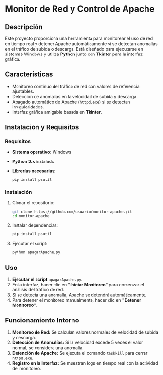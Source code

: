 # Monitor de Red y Control de Apache

## Descripción

Este proyecto proporciona una herramienta para monitorear el uso de red en tiempo real y detener Apache automáticamente si se detectan anomalías en el tráfico de subida o descarga. Está diseñado para ejecutarse en sistemas Windows y utiliza **Python** junto con **Tkinter** para la interfaz gráfica.

## Características

- Monitoreo continuo del tráfico de red con valores de referencia ajustables.
- Detección de anomalías en la velocidad de subida y descarga.
- Apagado automático de Apache (`httpd.exe`) si se detectan irregularidades.
- Interfaz gráfica amigable basada en **Tkinter**.

## Instalación y Requisitos

### Requisitos

- **Sistema operativo:** Windows
- **Python 3.x** instalado
- **Librerías necesarias:**
  
  ```bash
  pip install psutil
  ```

### Instalación

1. Clonar el repositorio:
   ```bash
   git clone https://github.com/usuario/monitor-apache.git
   cd monitor-apache
   ```
2. Instalar dependencias:
   ```bash
   pip install psutil
   ```
3. Ejecutar el script:
   ```bash
   python apagarApache.py
   ```

## Uso

1. **Ejecutar el script** `apagarApache.py`.
2. En la interfaz, hacer clic en **"Iniciar Monitoreo"** para comenzar el análisis del tráfico de red.
3. Si se detecta una anomalía, Apache se detendrá automáticamente.
4. Para detener el monitoreo manualmente, hacer clic en **"Detener Monitoreo"**.

## Funcionamiento Interno

1. **Monitoreo de Red:** Se calculan valores normales de velocidad de subida y descarga.
2. **Detección de Anomalías:** Si la velocidad excede 5 veces el valor normal, se considera una anomalía.
3. **Detención de Apache:** Se ejecuta el comando `taskkill` para cerrar `httpd.exe`.
4. **Registro en la Interfaz:** Se muestran logs en tiempo real con la actividad del monitoreo.

